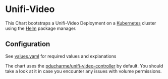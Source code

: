 # Unifi-Video

This Chart bootstraps a Unifi-Video Deployment on a [Kubernetes](http://kubernetes.io) cluster using the
[Helm](https://helm.sh) package manager.

## Configuration

See [values.yaml](https://github.com/t3n/helm-charts/blob/master/unifi-video/values.yaml) for required values and explanations

The chart uses the [pducharme/unifi-video-controller](https://github.com/pducharme/unifi-video-controller) by default. You should take a look at it in case you encounter any issues with volume permissions.